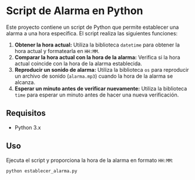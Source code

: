 # Script de Alarma en Python

Este proyecto contiene un script de Python que permite establecer una alarma a una hora específica. El script realiza las siguientes funciones:

1. **Obtener la hora actual:** Utiliza la biblioteca `datetime` para obtener la hora actual y formatearla en `HH:MM`.
2. **Comparar la hora actual con la hora de la alarma:** Verifica si la hora actual coincide con la hora de la alarma establecida.
3. **Reproducir un sonido de alarma:** Utiliza la biblioteca `os` para reproducir un archivo de sonido (`alarma.mp3`) cuando la hora de la alarma se alcanza.
4. **Esperar un minuto antes de verificar nuevamente:** Utiliza la biblioteca `time` para esperar un minuto antes de hacer una nueva verificación.

## Requisitos

- Python 3.x

## Uso

Ejecuta el script y proporciona la hora de la alarma en formato `HH:MM`:

```sh
python establecer_alarma.py
